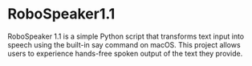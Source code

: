 # RoboSpeaker1.1
RoboSpeaker 1.1 is a simple Python script that transforms text input into speech using the built-in say command on macOS. This project allows users to experience hands-free spoken output of the text they provide.
